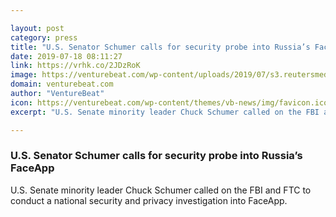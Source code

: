 ```yaml
---

layout: post
category: press
title: "U.S. Senator Schumer calls for security probe into Russia’s FaceApp"
date: 2019-07-18 08:11:27
link: https://vrhk.co/2JDzRoK
image: https://venturebeat.com/wp-content/uploads/2019/07/s3.reutersmedia.net_-1.jpg?w=1200&strip=all
domain: venturebeat.com
author: "VentureBeat"
icon: https://venturebeat.com/wp-content/themes/vb-news/img/favicon.ico
excerpt: "U.S. Senate minority leader Chuck Schumer called on the FBI and FTC to conduct a national security and privacy investigation into FaceApp."

---
```


### U.S. Senator Schumer calls for security probe into Russia’s FaceApp

U.S. Senate minority leader Chuck Schumer called on the FBI and FTC to conduct a national security and privacy investigation into FaceApp.